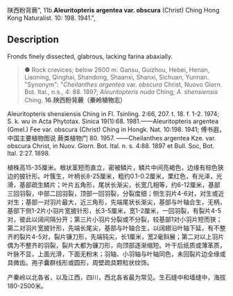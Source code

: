 陕西粉背蕨",
11b.**Aleuritopteris argentea var. obscura** (Christ) Ching Hong Kong Naturalist. 10: 198. 1941.",

## Description
Fronds finely dissected, glabrous, lacking farina abaxially.

> ● Rock crevices; below 2600 m. Gansu, Guizhou, Hebei, Henan, Liaoning, Qinghai, Shandong, Shaanxi, Shanxi, Sichuan, Yunnan.
  "Synonym": "*Cheilanthes argentea* var. *obscura* Christ, Nuovo Giorn. Bot. Ital., n.s., 4: 88. 1897; *Aleuritopteris nuda* Ching; *A. shensiensis* Ching.
**16.陕西粉背蕨（秦岭植物志）**

Aleuritopteris shensiensis Ching in Fl. Tsinling. 2:66, 207. t. 18. f. 1-2. 1974; S. k. wu in Acta Phytotax. Sinica 19(1):68. 1981.——Aleuritopteris argentea (Gmel.) Fee var. obscura (Christ) Ching in Hongk. Nat. 10:198. 1941; 傅书遐， 中国主要植物图说 蕨类植物门 80. 1957. ——Cheilanthes argentea Kze. var. obscura Christ, in Nuov. Giorn. Bot. Ital. n. s. 4:88. 1897 et Bull. Soc, Bot. Ital. 2:27. 1898.

植株高15-35厘米。根状茎短而直立，密被鳞片，鳞片中间亮褐色，边缘有棕色狭边的披针形。叶簇生，叶柄长8-25厘米，粗约0.1-0.2厘米，栗红色，有光泽，光滑，基部疏生鳞片；叶片五角形，尾状长渐尖，长宽几相等，约6-12厘米，基部三回羽裂，中部二回羽裂，顶部一回羽裂，分裂度细；侧生羽片4-6对，对生或近对生；基部一对羽片最大，近三角形，先端尾状长渐尖，基部与叶轴合生，无柄，基部下侧1-2片小羽片宽披针形，长3-5厘米，宽1-2厘米，一回羽裂，有裂片4-5对，彼此以阔间隔分开；第三片小羽片分裂或不分裂，较基部1对小羽片短而狭；第二对羽片宽披针形，先端长尾尖，基部与叶轴合生，以阔翅沿叶轴下延，有不整齐的裂片4-5对，裂片镰刀形，先端钝尖，长1厘米，宽2毫斜展；第二对以上羽片偶为不整齐的羽裂，裂片大都为镰刀形，向顶部逐渐缩短。叶干后纸质或薄革质，叶脉不显，上面光滑，下面无粉末；羽轴、小羽轴与叶轴同色，未回裂片边全缘或具微齿。孢子囊群线形或圆形，周壁疏具颗粒状纹饰。

产秦岭以北各省，以及江西，四川，西北各省最为常见。生石缝中和墙缝中，海拔180-2500米。
